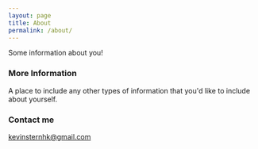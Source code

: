 ```yaml
---
layout: page
title: About
permalink: /about/
---
```


Some information about you!

### More Information

A place to include any other types of information that you'd like to include about yourself.

### Contact me

[kevinsternhk@gmail.com](mailto:kevinsternhk@gmail.com)
